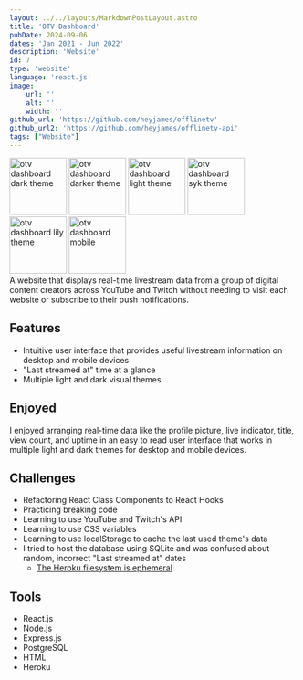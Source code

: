 ```yaml
---
layout: ../../layouts/MarkdownPostLayout.astro
title: 'OTV Dashboard'
pubDate: 2024-09-06
dates: 'Jan 2021 - Jun 2022'
description: 'Website'
id: 7
type: 'website'
language: 'react.js'
image:
    url: ''
    alt: ''
    width: ''
github_url: 'https://github.com/heyjames/offlinetv'
github_url2: 'https://github.com/heyjames/offlinetv-api'
tags: ["Website"]
---
```

<div class="thumbnail-container-space-around pt pb">
    <img class="thumbnail" src="/images/otvdashboard-dark.png" height=100 alt="otv dashboard dark theme">
    <img class="thumbnail" src="/images/otvdashboard-darker.png" height=100 alt="otv dashboard darker theme">
    <img class="thumbnail" src="/images/otvdashboard-light.png" height=100 alt="otv dashboard light theme">
    <img class="thumbnail" src="/images/otvdashboard-syk.png" height=100 alt="otv dashboard syk theme">
    <img class="thumbnail" src="/images/otvdashboard-lily.png" height=100 alt="otv dashboard lily theme">
    <img class="thumbnail" src="/images/otvdashboard-mobile.png" height=100 alt="otv dashboard mobile">
</div>
A website that displays real-time livestream data from a group of digital content creators across YouTube and Twitch without needing to visit each website or subscribe to their push notifications.

## Features
- Intuitive user interface that provides useful livestream information on desktop and mobile devices
- "Last streamed at" time at a glance
- Multiple light and dark visual themes

## Enjoyed
I enjoyed arranging real-time data like the profile picture, live indicator, title, view count, and uptime in an easy to read user interface that works in multiple light and dark themes for desktop and mobile devices.

## Challenges
- Refactoring React Class Components to React Hooks
- Practicing breaking code
- Learning to use YouTube and Twitch's API
- Learning to use CSS variables
- Learning to use localStorage to cache the last used theme's data
- I tried to host the database using SQLite and was confused about random, incorrect "Last streamed at" dates
    - <a href="https://help.heroku.com/K1PPS2WM/why-are-my-file-uploads-missing-deleted-from-the-application" target="_blank" rel="noopener noreferrer">The Heroku filesystem is ephemeral</a> <i class="fas fa-external-link-alt"></i>

## Tools
- React.js
- Node.js
- Express.js
- PostgreSQL
- HTML
- Heroku